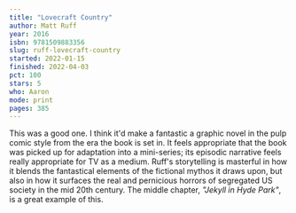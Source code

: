 ```yaml
---
title: "Lovecraft Country"
author: Matt Ruff
year: 2016
isbn: 9781509883356
slug: ruff-lovecraft-country
started: 2022-01-15
finished: 2022-04-03
pct: 100
stars: 5
who: Aaron
mode: print
pages: 385
---
```


This was a good one. I think it'd make a fantastic a graphic novel in the pulp comic style from the era the book is set in. It feels appropriate that the book was picked up for adaptation into a mini-series; its episodic narrative feels really appropriate for TV as a medium. Ruff's storytelling is masterful in how it blends the fantastical elements of the fictional mythos it draws upon, but also in how it surfaces the real and pernicious horrors of segregated US society in the mid 20th century. The middle chapter, <em>"Jekyll in Hyde Park"</em>, is a great example of this.
